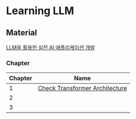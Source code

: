 # Learning LLM

## Material
[LLM을 활용한 실전 AI 애플리케이션 개발](https://github.com/onlybooks/llm/tree/main)

### Chapter
| Chapter | Name |
| :--- | ---- | 
| 1    | [Check Transformer Architecture](https://github.com/JYKai/LLM/tree/main/chapter_01)  |
| 2    |  |
| 3    |  |
